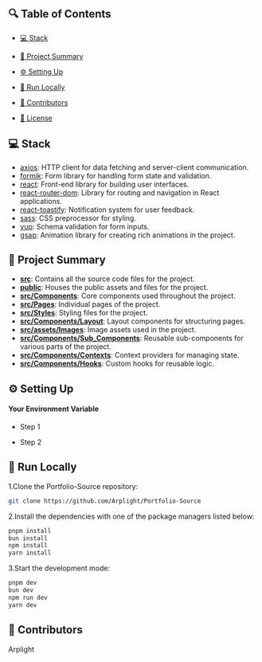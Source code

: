 ## 🔍 Table of Contents
- [💻 Stack](#stack)

- [📝 Project Summary](#project-summary)

- [⚙️ Setting Up](#setting-up)

- [🚀 Run Locally](#run-locally)

- [🙌 Contributors](#contributors)

- [📄 License](#license)

## 💻 Stack
- [axios](https://www.npmjs.com/package/axios): HTTP client for data fetching and server-client communication.
- [formik](https://www.npmjs.com/package/formik): Form library for handling form state and validation.
- [react](https://reactjs.org/): Front-end library for building user interfaces.
- [react-router-dom](https://reactrouter.com/web/guides/quick-start): Library for routing and navigation in React applications.
- [react-toastify](https://www.npmjs.com/package/react-toastify): Notification system for user feedback.
- [sass](https://sass-lang.com/): CSS preprocessor for styling.
- [yup](https://www.npmjs.com/package/yup): Schema validation for form inputs.
- [gsap](https://greensock.com/gsap/): Animation library for creating rich animations in the project.

## 📝 Project Summary
- [**src**](src): Contains all the source code files for the project.
- [**public**](public): Houses the public assets and files for the project.
- [**src/Components**](src/Components): Core components used throughout the project.
- [**src/Pages**](src/Pages): Individual pages of the project.
- [**src/Styles**](src/Styles): Styling files for the project.
- [**src/Components/Layout**](src/Components/Layout): Layout components for structuring pages.
- [**src/assets/Images**](src/assets/Images): Image assets used in the project.
- [**src/Components/Sub_Components**](src/Components/Sub_Components): Reusable sub-components for various parts of the project.
- [**src/Components/Contexts**](src/Components/Contexts): Context providers for managing state.
- [**src/Components/Hooks**](src/Components/Hooks): Custom hooks for reusable logic.

## ⚙️ Setting Up
#### Your Environment Variable

- Step 1
  
- Step 2

## 🚀 Run Locally
1.Clone the Portfolio-Source repository:
```sh
git clone https://github.com/Arplight/Portfolio-Source
```
2.Install the dependencies with one of the package managers listed below:
```bash
pnpm install
bun install
npm install
yarn install
```
3.Start the development mode:
```bash
pnpm dev
bun dev
npm run dev
yarn dev
```
## 🙌 Contributors

Arplight
